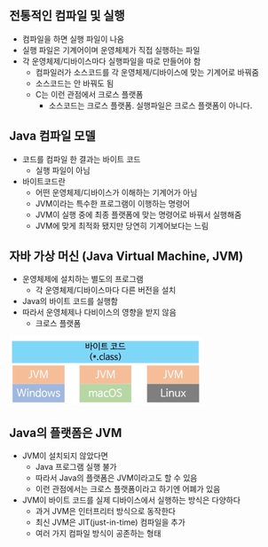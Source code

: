 ## 전통적인 컴파일 및 실행

- 컴파일을 하면 실행 파일이 나옴
- 실행 파일은 기계어이며 운영체제가 직접 실행하는 파일
- 각 운영체제/디바이스마다 실행파일을 따로 만들어야 함
  - 컴파일러가 소스코드를 각 운영체제/디바이스에 맞는 기계어로 바꿔줌
  - 소스코드는 안 바꿔도 됨
  - C는 이런 관점에서 크로스 플랫폼
    - 소스코드는 크로스 플랫폼. 실행파일은 크로스 플랫폼이 아니다.



## Java 컴파일 모델

- 코드를 컴파일 한 결과는 바이트 코드
  - 실행 파일이 아님
- 바이트코드란
  - 어떤 운영체제/디바이스가 이해하는 기계어가 아님
  - JVM이라는 특수한 프로그램이 이행하는 명령어
  - JVM이 실행 중에 최종 플랫폼에 맞는 명령어로 바꿔서 실행해줌
  - JVM에 맞게 최적화 됐지만 당연히 기계어보다는 느림



## 자바 가상 머신 (Java Virtual Machine, JVM)

- 운영체제에 설치하는 별도의 프로그램
  - 각 운영체제/디바이스마다 다른 버전을 설치
- Java의 바이트 코드를 실행함
- 따라서 운영체제나 다비이스의 영향을 받지 않음
  - 크로스 플랫폼

![JVM](./images/02_1.png)



## Java의 플랫폼은 JVM

- JVM이 설치되지 않았다면
  - Java 프로그램 실행 불가
  - 따라서 Java의 플랫폼은 JVM이라고도 할 수 있음
  - 이런 관점에서는 크로스 플랫폼이라고 하기엔 어폐가 있음
- JVM이 바이트 코드를 실제 디바이스에서 실행하는 방식은 다양하다
  - 과거 JVM은 인터프리터 방식으로 동작한다
  - 최신 JVM은 JIT(just-in-time) 컴파일을 추가
  - 여러 가지 컴파일 방식이 공존하는 형태